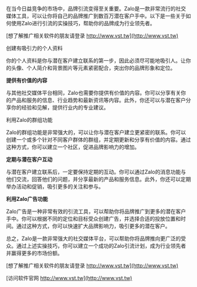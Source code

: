 在当今日益竞争的市场中，品牌引流变得至关重要。Zalo是一款非常流行的社交媒体工具，可以让你将自己的品牌推广到数百万潜在客户手中。以下是一些关于如何使用Zalo进行引流的实操技巧，帮助你的品牌成为行业领先者。

[想了解推广相关软件的朋友请登录 http://www.vst.tw](http://www.vst.tw)

创建有吸引力的个人资料

你的个人资料是你与潜在客户建立联系的第一步，因此必须尽可能地吸引人。让你的头像、个人简介和背景图片等元素紧密配合，突出你的品牌形象和定位。

**提供有价值的内容**

与其他社交媒体平台相同，Zalo也需要你提供有价值的内容。你可以分享有关你的产品和服务的信息、行业趋势和最新资讯等内容。此外，你还可以与潜在客户分享你的经验和见解，提供行业内的专业建议。

利用Zalo的群组功能

Zalo的群组功能是非常强大的，可以让你与潜在客户建立更紧密的联系。你可以创建一个或多个针对不同客户群体的群组，并定期更新和分享有价值的内容。通过这种方式，你可以建立一个社区，促进品牌影响力的增加。

**定期与潜在客户互动**

与潜在客户建立联系后，一定要保持定期的互动。你可以通过Zalo的消息功能与他们交流，回答他们的问题，并分享最新的产品和服务信息。此外，你还可以定期举办活动和促销，吸引更多的关注和参与。

**利用Zalo广告功能**

Zalo广告是一种非常有效的引流工具，可以帮助你将品牌推广到更多的潜在客户手中。你可以根据不同的定位和目标受众创建广告，并选择合适的投放位置和时间。通过这种方式，你可以快速扩大品牌影响力，吸引更多的潜在客户。

总之，Zalo是一款非常强大的社交媒体平台，可以帮助你将品牌推向更广泛的受众。通过上述实操技巧，你可以建立一个成功的Zalo引流计划，成为行业领先者并赢得更多的市场份额。

[想了解推广相关软件的朋友请登录 http://www.vst.tw](http://www.vst.tw)


[访问软件官网 http://www.vst.tw](http://www.vst.tw)
